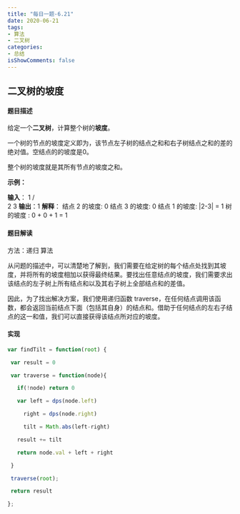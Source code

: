 ```yaml
---
title: "每日一题-6.21"
date: 2020-06-21
tags:
- 算法
- 二叉树
categories:
- 总结
isShowComments: false
---
```


<Boxx/>

## 二叉树的坡度

#### 题目描述

给定一个**二叉树**，计算整个树的**坡度**。

一个树的节点的坡度定义即为，该节点左子树的结点之和和右子树结点之和的差的绝对值。空结点的的坡度是0。

整个树的坡度就是其所有节点的坡度之和。



**示例：**

**输入**：
         1
       /   \
      2     3
**输出**：1
**解释**：
结点 2 的坡度: 0
结点 3 的坡度: 0
结点 1 的坡度: |2-3| = 1
树的坡度 : 0 + 0 + 1 = 1



#### 题目解读

方法：递归
算法

从问题的描述中，可以清楚地了解到，我们需要在给定树的每个结点处找到其坡度，并将所有的坡度相加以获得最终结果。要找出任意结点的坡度，我们需要求出该结点的左子树上所有结点和以及其右子树上全部结点和的差值。

因此，为了找出解决方案，我们使用递归函数 traverse，在任何结点调用该函数，都会返回当前结点下面（包括其自身）的结点和。借助于任何结点的左右子结点的这一和值，我们可以直接获得该结点所对应的坡度。

#### 实现

```javascript
var findTilt = function(root) {

 var result = 0

 var traverse = function(node){

   if(!node) return 0

   var left = dps(node.left)

     right = dps(node.right)

     tilt = Math.abs(left-right) 

   result += tilt

   return node.val + left + right

 }

 traverse(root);

 return result

};
```

